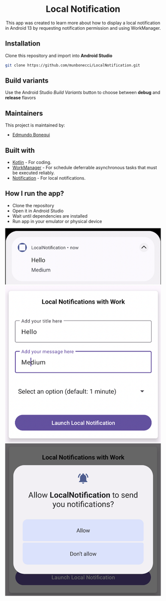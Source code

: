 <h1 align="center">Local Notification</h1> 

<p align="center">
This app was created to learn more about how to display a local notification in Android 13 by requesting notification permission and using WorkManager.
</p>

## Installation

Clone this repository and import into **Android Studio**

```bash
git clone https://github.com/munbonecci/LocalNotification.git
```

## Build variants

Use the Android Studio *Build Variants* button to choose between **debug** and **release**
flavors

## Maintainers

This project is maintained by:

* [Edmundo Bonequi](http://github.com/munbonecci)

## Built with

- [Kotlin](https://kotlinlang.org/) - For coding.
- [WorkManager](https://developer.android.com/jetpack/androidx/releases/work) - For schedule deferrable 
asynchronous tasks that must be executed reliably.
- [Notification](https://developer.android.com/develop/ui/views/notifications/build-notification) - For local notifications.

## How I run the app?

- Clone the repository
- Open it in Android Studio
- Wait until dependencies are installed
- Run app in your emulator or physical device

![App Screens](app/app-image.png)
![App Screens](app/app-image2.png)
![App Screens](app/app-image3.png)
